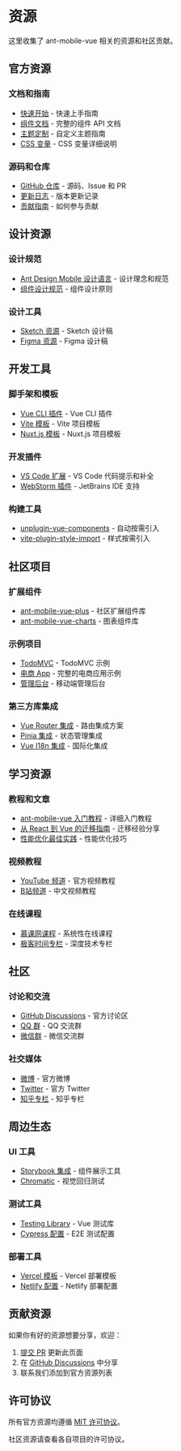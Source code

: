 # 资源

这里收集了 ant-mobile-vue 相关的资源和社区贡献。

## 官方资源

### 文档和指南
- [快速开始](/guide/quick-start) - 快速上手指南
- [组件文档](/components/button) - 完整的组件 API 文档
- [主题定制](/guide/theming) - 自定义主题指南
- [CSS 变量](/guide/css-variables) - CSS 变量详细说明

### 源码和仓库
- [GitHub 仓库](https://github.com/oliver-xie666/ant-mobile-vue) - 源码、Issue 和 PR
- [更新日志](https://github.com/oliver-xie666/ant-mobile-vue/releases) - 版本更新记录
- [贡献指南](https://github.com/oliver-xie666/ant-mobile-vue/blob/main/CONTRIBUTING.md) - 如何参与贡献

## 设计资源

### 设计规范
- [Ant Design Mobile 设计语言](https://mobile.ant.design/zh/guide/design) - 设计理念和规范
- [组件设计规范](https://mobile.ant.design/zh/guide/principle) - 组件设计原则

### 设计工具
- [Sketch 资源](https://github.com/ant-design/ant-design-mobile/tree/master/design) - Sketch 设计稿
- [Figma 资源](https://www.figma.com/community/file/1157101323061516936) - Figma 设计稿

## 开发工具

### 脚手架和模板
- [Vue CLI 插件](https://www.npmjs.com/package/vue-cli-plugin-ant-mobile-vue) - Vue CLI 插件
- [Vite 模板](https://github.com/oliver-xie666/vite-ant-mobile-vue-template) - Vite 项目模板
- [Nuxt.js 模板](https://github.com/oliver-xie666/nuxt-ant-mobile-vue-template) - Nuxt.js 项目模板

### 开发插件
- [VS Code 扩展](https://marketplace.visualstudio.com/items?itemName=antmobilevue.antmobilevue-vscode) - VS Code 代码提示和补全
- [WebStorm 插件](https://plugins.jetbrains.com/plugin/ant-mobile-vue) - JetBrains IDE 支持

### 构建工具
- [unplugin-vue-components](https://github.com/antfu/unplugin-vue-components) - 自动按需引入
- [vite-plugin-style-import](https://github.com/anncwb/vite-plugin-style-import) - 样式按需引入

## 社区项目

### 扩展组件
- [ant-mobile-vue-plus](https://github.com/community/ant-mobile-vue-plus) - 社区扩展组件库
- [ant-mobile-vue-charts](https://github.com/community/ant-mobile-vue-charts) - 图表组件库

### 示例项目
- [TodoMVC](https://github.com/examples/todomvc-ant-mobile-vue) - TodoMVC 示例
- [电商 App](https://github.com/examples/ecommerce-app) - 完整的电商应用示例
- [管理后台](https://github.com/examples/admin-dashboard) - 移动端管理后台

### 第三方库集成
- [Vue Router 集成](https://github.com/integrations/vue-router-ant-mobile-vue) - 路由集成方案
- [Pinia 集成](https://github.com/integrations/pinia-ant-mobile-vue) - 状态管理集成
- [Vue I18n 集成](https://github.com/integrations/vue-i18n-ant-mobile-vue) - 国际化集成

## 学习资源

### 教程和文章
- [ant-mobile-vue 入门教程](https://blog.example.com/ant-mobile-vue-tutorial) - 详细入门教程
- [从 React 到 Vue 的迁移指南](https://blog.example.com/migration-guide) - 迁移经验分享
- [性能优化最佳实践](https://blog.example.com/performance-optimization) - 性能优化技巧

### 视频教程
- [YouTube 频道](https://youtube.com/@antmobilevue) - 官方视频教程
- [B站频道](https://space.bilibili.com/antmobilevue) - 中文视频教程

### 在线课程
- [慕课网课程](https://www.imooc.com/course/ant-mobile-vue) - 系统性在线课程
- [极客时间专栏](https://time.geekbang.org/column/ant-mobile-vue) - 深度技术专栏

## 社区

### 讨论和交流
- [GitHub Discussions](https://github.com/oliver-xie666/ant-mobile-vue/discussions) - 官方讨论区
- [QQ 群](https://qm.qq.com/cgi-bin/qm/qr?k=xxx) - QQ 交流群
- [微信群](https://example.com/wechat-group) - 微信交流群

### 社交媒体
- [微博](https://weibo.com/antmobilevue) - 官方微博
- [Twitter](https://twitter.com/antmobilevue) - 官方 Twitter
- [知乎专栏](https://zhuanlan.zhihu.com/antmobilevue) - 知乎专栏

## 周边生态

### UI 工具
- [Storybook 集成](https://github.com/tools/storybook-ant-mobile-vue) - 组件展示工具
- [Chromatic](https://chromatic.com/builds?appId=ant-mobile-vue) - 视觉回归测试

### 测试工具
- [Testing Library](https://github.com/testing-library/vue-testing-library) - Vue 测试库
- [Cypress 配置](https://github.com/tools/cypress-ant-mobile-vue) - E2E 测试配置

### 部署工具
- [Vercel 模板](https://vercel.com/templates/ant-mobile-vue) - Vercel 部署模板
- [Netlify 配置](https://github.com/tools/netlify-ant-mobile-vue) - Netlify 部署配置

## 贡献资源

如果你有好的资源想要分享，欢迎：

1. [提交 PR](https://github.com/oliver-xie666/ant-mobile-vue/pulls) 更新此页面
2. 在 [GitHub Discussions](https://github.com/oliver-xie666/ant-mobile-vue/discussions) 中分享
3. 联系我们添加到官方资源列表

## 许可协议

所有官方资源均遵循 [MIT 许可协议](https://github.com/oliver-xie666/ant-mobile-vue/blob/main/LICENSE)。

社区资源请查看各自项目的许可协议。